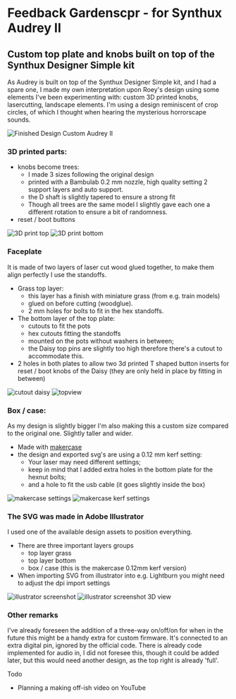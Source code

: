 # Feedback Gardenscpr - for Synthux Audrey II
## Custom top plate and knobs built on top of the Synthux Designer Simple kit

As Audrey is built on top of the Synthux Designer Simple kit, and I had a spare one, I made my own interpretation upon Roey's design using some elements I've been experimenting with: custom 3D printed knobs, lasercutting, landscape elements.
I'm using a design reminiscent of crop circles, of which I thought when hearing the mysterious horrorscape sounds.

![Finished Design Custom Audrey II](/img/FeedbackGardenAudrey_frontsideview.jpg)

### 3D printed parts:
- knobs become trees:
    - I made 3 sizes following the original design
    - printed with a Bambulab 0.2 mm nozzle, high quality setting 2 support layers and auto support.
    - the D shaft is slightly tapered to ensure a strong fit
    - Though all trees are the same model I slightly gave each one a different rotation to ensure a bit of randomness.
- reset / boot buttons

![3D print top](/3Dfiles/treesgrouped.png)
![3D print bottom](/3Dfiles/treesgrouped_bottom.png)

### Faceplate
It is made of two layers of laser cut wood glued together, to make them align perfectly I use the standoffs.
- Grass top layer:
    - this layer has a finish with miniature grass (from e.g. train models)
    - glued on before cutting (woodglue).
    - 2 mm holes for bolts to fit in the hex standoffs.
- The bottom layer of the top plate:
    - cutouts to fit the pots
    - hex cutouts fitting the standoffs
    - mounted on the pots without washers in between;
    - the Daisy top pins are slightly too high therefore there's a cutout to accommodate this.
- 2 holes in both plates to allow two 3d printed T shaped button inserts for reset / boot knobs of the Daisy (they are only held in place by fitting in between)

![cutout daisy](/img/FeedbackGardenAudrey_cutoutDaisy.jpg)
![topview](/img/FeedbackGardenAudrey_topview.jpg)
### Box / case:
As my design is slightly bigger I'm also making this a custom size compared to the original one. Slightly taller and wider.
- Made with [makercase](https://www.makercase.com/#/basicbox) 
- the design and exported svg's are using a 0.12 mm kerf setting:
    - Your laser may need different settings;
    - keep in mind that I added extra holes in the bottom plate for the hexnut bolts;
    - and a hole to fit the usb cable (it goes slightly inside the box)

![makercase settings](/img/makercase_basicboxsettings.jpg)
![makercase kerf settings](/img/makercase_kerf.jpg)

### The SVG was made in Adobe Illustrator
I used one of the available design assets to position everything.
- There are three important layers groups
    - top layer grass
    - top layer bottom
    - box / case (this is the makercase 0.12mm kerf version)
- When importing SVG from illustrator into e.g. Lightburn you might need to adjust the dpi import settings

![illustrator screenshot](/img/FeedbackGardenscprAudrey_illustrator.jpg)
![illustrator screenshot 3D view](/img/Feedbackgardenscpr_design_iteration_illustrator3Dview.png)

### Other remarks
I've already foreseen the addition of a three-way on/off/on for when in the future this might be a handy extra for custom firmware. It's connected to an extra digital pin, ignored by the official code.
There is already code implemented for audio in, I did not foresee this, though it could be added later, but this would need another design, as the top right is already 'full'.

Todo
- Planning a making off-ish video on YouTube